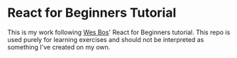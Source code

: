# React for Beginners Tutorial
This is my work following [Wes Bos](https://reactforbeginners.com/)' React for Beginners tutorial. This repo is used purely for learning exercises and should not be interpreted as something I've created on my own.
